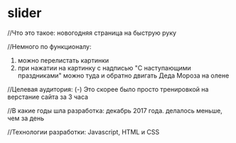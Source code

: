 # slider
//Что это такое:
новогодняя страница на быструю руку

//Немного по функционалу:
1) можно перелистать картинки
2) при нажатии на картинку с надписью "С наступающими праздниками" можно туда и обратно двигать Деда Мороза на олене

//Целевая аудитория:
(-)
Это скорее было просто тренировкой на верстание сайта за 3 часа

//В какие годы шла разработка:
декабрь 2017 года. делалось меньше, чем за день

//Технологии разработки:
Javascript, HTML и CSS
